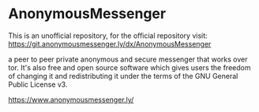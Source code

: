 # AnonymousMessenger
This is an unofficial repository, for the official repository visit: https://git.anonymousmessenger.ly/dx/AnonymousMessenger

a peer to peer private anonymous and secure messenger that works over tor. It's also free and open source software which gives users the freedom of changing it and redistributing it under the terms of the GNU General Public License v3.

https://www.anonymousmessenger.ly/
